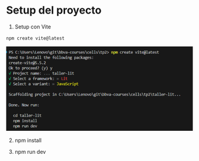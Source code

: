 # Setup del proyecto

1. Setup con Vite
```bash
npm create vite@latest
```
![alt text](image-1.png)

2. npm install

3. npm run dev